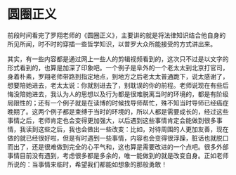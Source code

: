 # 圆圈正义


前段时间看完了罗翔老师的《圆圈正义》，主要讲的就是将法律知识结合他自身的所见所闻，时不时的穿插一些哲学知识，以普罗大众所能接受的方式讲出来。

其实，有一些内容都是通过网上一些人的剪辑视频看到的，这次只不过是以文字的形式看到的，也算是加深了印象吧。一个例子是阜外的一个老太太到北京打官司，身着朴素，罗翔老师带路到指定地点，到地方之后老太太普通跪下，说太感谢了，想要陪她进去，老太太说：你就别进去了，别耽误的你的前程。老师说现在有些后悔没陪她进去，我认为人的思想以及行为都是很难脱离当时的环境的，都是有阶级局限性的；还有一个例子就是在读博的时候找导师帮忙，殊不知当时导师已经癌症晚期了。这两个例子都是束缚于当时的环境的，所以人都是需要成长的，经过这些事情之后，老师肯定也会变得更加强大，以后遇到这些事情肯定会能做到很多事情，我读到这些之后，我也会做出一些改变：比如，对待周围的人更加友善，现在做的就已经很好啦，但是有时遇到一些事情，内容也会变得很浮躁，脏话也就脱口而出了，还是很难做到完全的心平气和，这也算是需要改进的一个点吧。很多外部事情目前没有遇到，考虑很多都是多余的，唯一能做到的就是改变自身。正如老师所说的：当事情来临时，希望我们都能如想象的那般勇敢！
